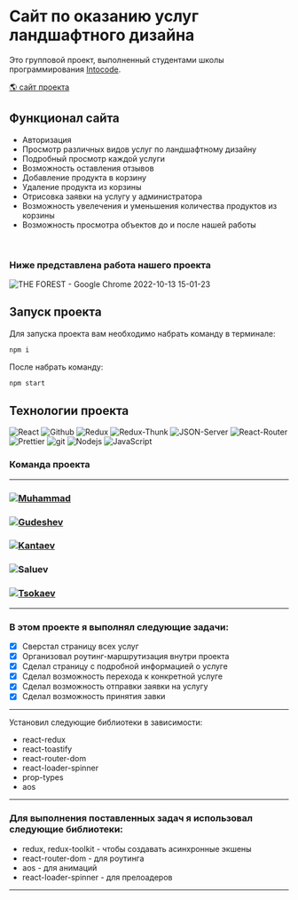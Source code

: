# Сайт по оказанию услуг ландшафтного дизайна

<p>Это групповой проект, выполненный студентами школы программирования <a href="https://intocode.ru/" target="_blank">Intocode</a>.</p>

<p><a href="https://forest-team-front.onrender.com/">🌎 сайт проекта</a></p>

## Функционал сайта

- Авторизация
- Просмотр различных видов услуг по ландшафтному дизайну
- Подробный просмотр каждой услуги
- Возможность оставления отзывов
- Добавление продукта в корзину
- Удаление продукта из корзины
- Отрисовка заявки на услугу у администратора
- Возможность увелечения и уменьшения количества продуктов из корзины
- Возможность просмотра объектов до и после нашей работы

<br/>

### Ниже представлена работа нашего проекта

![THE FOREST - Google Chrome 2022-10-13 15-01-23](https://user-images.githubusercontent.com/105623098/195591761-195b753c-1bde-4a92-8f29-4dbd28c29277.gif)


## Запуск проекта

Для запуска проекта вам необходимо набрать команду в терминале:

```javascript
npm i
```

После набрать команду:

```javascript
npm start
```

## Технологии проекта

<p>
  <img alt="React" src="https://img.shields.io/badge/-React-45b8d8?style=for-the-badge&logo=react&logoColor=white" />
  <img alt="Github" src="https://img.shields.io/badge/-Github-black?style=for-the-badge&logo=github&logoColor=white" />
  <img alt="Redux" src="https://img.shields.io/badge/-Redux-430098?style=for-the-badge&logo=redux&logoColor=white" />
  <img alt="Redux-Thunk" src="https://img.shields.io/badge/-Redux_Toolkit-white?style=for-the-badge&logo=Redux&logoColor=430098" />
  <img alt="JSON-Server" src="https://img.shields.io/badge/-JSON_Server-white?style=for-the-badge&logo=JSON&logoColor=black" />
  <img alt="React-Router" src="https://img.shields.io/badge/-React_Router-black?style=for-the-badge&logo=react-router&logoColor=orange" />
  <img alt="Prettier" src="https://img.shields.io/badge/-Prettier-grey?style=for-the-badge&logo=Prettier&logoColor=orange" />
  <img alt="git" src="https://img.shields.io/badge/-Git-F05032?style=for-the-badge&logo=git&logoColor=white" />
  <img alt="Nodejs" src="https://img.shields.io/badge/-Nodejs-43853d?style=for-the-badge&logo=Node.js&logoColor=white" />
  <img alt="JavaScript" src="https://img.shields.io/badge/-JavaScript-yellow?style=for-the-badge&logo=JavaScript&logoColor=white" />
</p>

### Команда проекта

---

<h3>
  <a href="https://github.com/err0rby">
    <img alt="Muhammad" src="https://img.shields.io/badge/-Muhammad_Didaev-black?style=for-the-badge&logo=github&logoColor=white" />
  </a>
</h3>

<h3>
  <a href="https://github.com/GooA-NA">
    <img alt="Gudeshev" src="https://img.shields.io/badge/-Nasir_Gudeshev-black?style=for-the-badge&logo=github&logoColor=white" />
  </a>
</h3>

<h3>
  <a href="https://github.com/Sanmov13">
    <img alt="Kantaev" src="https://img.shields.io/badge/-Kantaev_Movsan-black?style=for-the-badge&logo=github&logoColor=white" />
  </a>
</h3>

<h3>
  <a hrefhttps://github.com/SaluevS">
    <img alt="Saluev" src="https://img.shields.io/badge/-Saluev_Ibragim-black?style=for-the-badge&logo=github&logoColor=white" />
  </a>
</h3>

<h3>
  <a href="https://github.com/mrMovsar">
    <img alt="Tsokaev" src="https://img.shields.io/badge/-Movsar_Tsokaev-black?style=for-the-badge&logo=github&logoColor=white" />
  </a>
</h3>

---

### В этом проекте я выполнял следующие задачи:

- [x] Сверстал страницу всех услуг                                                                                                                             
- [x] Организовал роутинг-маршрутизация внутри проекта
- [x] Сделал страницу с подробной информацией о услуге
- [x] Сделал возможность перехода к конкретной услуге
- [x] Сделал возможность отправки заявки на услугу
- [x] Сделал возможность принятия завки
                                                                                                                               
---

Установил следующие библиотеки в зависимости:

- react-redux
- react-toastify
- react-router-dom
- react-loader-spinner
- prop-types
- aos
---

### Для выполнения поставленных задач я использовал следующие библиотеки:

- redux, redux-toolkit - чтобы создавать асинхронные экшены
- react-router-dom - для роутинга
- aos - для анимаций
- react-loader-spinner - для прелоадеров

---
